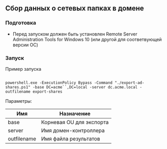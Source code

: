 ## Сбор данных о сетевых папках в домене

### Подготовка

- Перед запуском должен быть установлен Remote Server Administration Tools for Windows 10 (или другой для соответвующей версии ОС)

### Запуск

Пример запуска

```

powershell.exe -ExecutionPolicy Bypass -Command "./export-ad-shares.ps1" -base DC=acme``,DC=local -server dc.acme.local -outfilename export-shares

```
Параметры:

| Имя         | Назначение                                      |
|-------------|-------------------------------------------------|
| base        | Корневая OU для экспорта                        |
| server      | Имя домен-контроллера                           |
| outfilename | Имя файла результатов                           |

